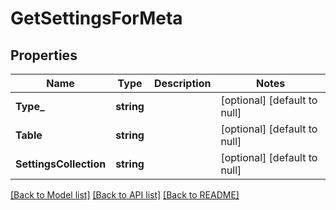 # GetSettingsForMeta

## Properties
Name | Type | Description | Notes
------------ | ------------- | ------------- | -------------
**Type_** | **string** |  | [optional] [default to null]
**Table** | **string** |  | [optional] [default to null]
**SettingsCollection** | **string** |  | [optional] [default to null]

[[Back to Model list]](../README.md#documentation-for-models) [[Back to API list]](../README.md#documentation-for-api-endpoints) [[Back to README]](../README.md)


